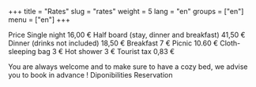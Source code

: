 +++
title = "Rates"
slug = "rates"
weight = 5
lang = "en"
groups = ["en"]
menu = ["en"]
+++

Price
Single night	16,00 €
Half board (stay, dinner and breakfast)	41,50 €
Dinner (drinks not included)	18,50 €
Breakfast	7 €
Picnic	10.60 €
Cloth-sleeping bag	3 €
Hot shower	3 €
Tourist tax	0,83 €

You are always welcome and to make sure to have a cozy bed, we advise you to book in advance !
 Diponibilities  Reservation